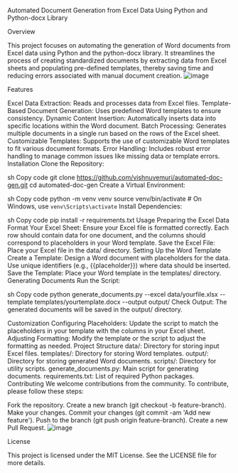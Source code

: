 Automated Document Generation from Excel Data Using Python and Python-docx Library

Overview

This project focuses on automating the generation of Word documents from Excel data using Python and the python-docx library. It streamlines the process of creating standardized documents by extracting data from Excel sheets and populating pre-defined templates, thereby saving time and reducing errors associated with manual document creation.
![image](https://github.com/vishnuvemuri/Automated-Document-Generation-from-Excel-Data-Using-Python-and-Python-docx-Library-master/assets/96485620/398b57c4-7ec6-43b6-bb6c-900f9840a099)


Features

Excel Data Extraction: Reads and processes data from Excel files.
Template-Based Document Generation: Uses predefined Word templates to ensure consistency.
Dynamic Content Insertion: Automatically inserts data into specific locations within the Word document.
Batch Processing: Generates multiple documents in a single run based on the rows of the Excel sheet.
Customizable Templates: Supports the use of customizable Word templates to fit various document formats.
Error Handling: Includes robust error handling to manage common issues like missing data or template errors.
Installation
Clone the Repository:

sh
Copy code
git clone https://github.com/vishnuvemuri/automated-doc-gen.git
cd automated-doc-gen
Create a Virtual Environment:

sh
Copy code
python -m venv venv
source venv/bin/activate  # On Windows, use `venv\Scripts\activate`
Install Dependencies:

sh
Copy code
pip install -r requirements.txt
Usage
Preparing the Excel Data
Format Your Excel Sheet: Ensure your Excel file is formatted correctly. Each row should contain data for one document, and the columns should correspond to placeholders in your Word template.
Save the Excel File: Place your Excel file in the data/ directory.
Setting Up the Word Template
Create a Template: Design a Word document with placeholders for the data. Use unique identifiers (e.g., {{placeholder}}) where data should be inserted.
Save the Template: Place your Word template in the templates/ directory.
Generating Documents
Run the Script:

sh
Copy code
python generate_documents.py --excel data/yourfile.xlsx --template templates/yourtemplate.docx --output output/
Check Output: The generated documents will be saved in the output/ directory.

Customization
Configuring Placeholders: Update the script to match the placeholders in your template with the columns in your Excel sheet.
Adjusting Formatting: Modify the template or the script to adjust the formatting as needed.
Project Structure
data/: Directory for storing input Excel files.
templates/: Directory for storing Word templates.
output/: Directory for storing generated Word documents.
scripts/: Directory for utility scripts.
generate_documents.py: Main script for generating documents.
requirements.txt: List of required Python packages.
Contributing
We welcome contributions from the community. To contribute, please follow these steps:

Fork the repository.
Create a new branch (git checkout -b feature-branch).
Make your changes.
Commit your changes (git commit -am 'Add new feature').
Push to the branch (git push origin feature-branch).
Create a new Pull Request.
![image](https://github.com/vishnuvemuri/Automated-Document-Generation-from-Excel-Data-Using-Python-and-Python-docx-Library-master/assets/96485620/23e0ff83-1a00-4953-80c0-c553802f814b)

License

This project is licensed under the MIT License. See the LICENSE file for more details.
